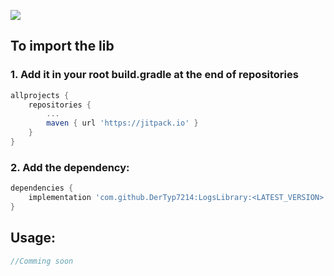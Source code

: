 [![](https://jitpack.io/v/de.dertyp7214/LogsLibrary.svg)](https://jitpack.io/#de.dertyp7214/LogsLibrary)

## To import the lib


### 1. Add it in your root build.gradle at the end of repositories
```gradle
allprojects {
    repositories {
        ...
        maven { url 'https://jitpack.io' }
    }
}
```

### 2. Add the dependency:
```gradle
dependencies {
    implementation 'com.github.DerTyp7214:LogsLibrary:<LATEST_VERSION>'
}
```

## Usage:

```kotlin
//Comming soon
```
